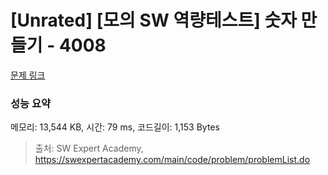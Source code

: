 # [Unrated] [모의 SW 역량테스트] 숫자 만들기 - 4008 

[문제 링크](https://swexpertacademy.com/main/code/problem/problemDetail.do?contestProbId=AWIeRZV6kBUDFAVH) 

### 성능 요약

메모리: 13,544 KB, 시간: 79 ms, 코드길이: 1,153 Bytes



> 출처: SW Expert Academy, https://swexpertacademy.com/main/code/problem/problemList.do